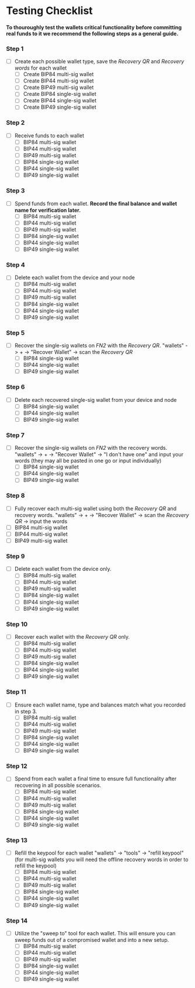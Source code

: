 # Testing Checklist

#### To thouroughly test the wallets critical functionality before committing real funds to it we recommend the following steps as a general guide.

### Step 1

- [ ] Create each possible wallet type, save the *Recovery QR* and *Recovery words* for each wallet
  - [ ] Create BIP84 multi-sig wallet
  - [ ] Create BIP44 multi-sig wallet
  - [ ] Create BIP49 multi-sig wallet
  - [ ] Create BIP84 single-sig wallet
  - [ ] Create BIP44 single-sig wallet
  - [ ] Create BIP49 single-sig wallet
  
### Step 2
  
- [ ] Receive funds to each wallet
  - [ ] BIP84 multi-sig wallet
  - [ ] BIP44 multi-sig wallet
  - [ ] BIP49 multi-sig wallet
  - [ ] BIP84 single-sig wallet
  - [ ] BIP44 single-sig wallet
  - [ ] BIP49 single-sig wallet
  
### Step 3

- [ ] Spend funds from each wallet. **Record the final balance and wallet name for verification later.**
  - [ ] BIP84 multi-sig wallet
  - [ ] BIP44 multi-sig wallet
  - [ ] BIP49 multi-sig wallet
  - [ ] BIP84 single-sig wallet
  - [ ] BIP44 single-sig wallet
  - [ ] BIP49 single-sig wallet
  
### Step 4
  
- [ ] Delete each wallet from the device and your node
  - [ ] BIP84 multi-sig wallet
  - [ ] BIP44 multi-sig wallet
  - [ ] BIP49 multi-sig wallet
  - [ ] BIP84 single-sig wallet
  - [ ] BIP44 single-sig wallet
  - [ ] BIP49 single-sig wallet
  
### Step 5

- [ ] Recover the single-sig wallets on *FN2* with the *Recovery QR*.
    "wallets" -> + -> "Recover Wallet" -> scan the *Recovery QR*
  - [ ] BIP84 single-sig wallet
  - [ ] BIP44 single-sig wallet
  - [ ] BIP49 single-sig wallet
  
### Step 6
  
- [ ] Delete each recovered single-sig wallet from your device and node 
  - [ ] BIP84 single-sig wallet
  - [ ] BIP44 single-sig wallet
  - [ ] BIP49 single-sig wallet
  
### Step 7

- [ ] Recover the single-sig wallets on *FN2* with the recovery words.
    "wallets" -> + -> "Recover Wallet" -> "I don't have one" and input your words (they may all be pasted in one go or input individually)
  - [ ] BIP84 single-sig wallet
  - [ ] BIP44 single-sig wallet
  - [ ] BIP49 single-sig wallet
  
### Step 8
  
  - [ ] Fully recover each multi-sig wallet using both the *Recovery QR* and recovery words.
    "wallets" -> + -> "Recover Wallet" -> scan the *Recovery QR* -> input the words
  - [ ] BIP84 multi-sig wallet
  - [ ] BIP44 multi-sig wallet
  - [ ] BIP49 multi-sig wallet
  
### Step 9
  
- [ ] Delete each wallet from the device only.
  - [ ] BIP84 multi-sig wallet
  - [ ] BIP44 multi-sig wallet
  - [ ] BIP49 multi-sig wallet
  - [ ] BIP84 single-sig wallet
  - [ ] BIP44 single-sig wallet
  - [ ] BIP49 single-sig wallet
  
### Step 10
    
- [ ] Recover each wallet with the *Recovery QR* only.
  - [ ] BIP84 multi-sig wallet
  - [ ] BIP44 multi-sig wallet
  - [ ] BIP49 multi-sig wallet
  - [ ] BIP84 single-sig wallet
  - [ ] BIP44 single-sig wallet
  - [ ] BIP49 single-sig wallet
  
### Step 11

- [ ] Ensure each wallet name, type and balances match what you recorded in step 3.
  - [ ] BIP84 multi-sig wallet
  - [ ] BIP44 multi-sig wallet
  - [ ] BIP49 multi-sig wallet
  - [ ] BIP84 single-sig wallet
  - [ ] BIP44 single-sig wallet
  - [ ] BIP49 single-sig wallet
  
### Step 12

- [ ] Spend from each wallet a final time to ensure full functionality after recovering in all possible scenarios.
  - [ ] BIP84 multi-sig wallet
  - [ ] BIP44 multi-sig wallet
  - [ ] BIP49 multi-sig wallet
  - [ ] BIP84 single-sig wallet
  - [ ] BIP44 single-sig wallet
  - [ ] BIP49 single-sig wallet
  
### Step 13

  - [ ] Refill the keypool for each wallet
  "wallets" -> "tools" -> "refill keypool" (for multi-sig wallets you will need the offline recovery words in order to refill the keypool)
    - [ ] BIP84 multi-sig wallet
    - [ ] BIP44 multi-sig wallet
    - [ ] BIP49 multi-sig wallet
    - [ ] BIP84 single-sig wallet
    - [ ] BIP44 single-sig wallet
    - [ ] BIP49 single-sig wallet
    
### Step 14

- [ ] Utilize the "sweep to" tool for each wallet. This will ensure you can sweep funds out of a compromised wallet and into a new setup.
  - [ ] BIP84 multi-sig wallet
  - [ ] BIP44 multi-sig wallet
  - [ ] BIP49 multi-sig wallet
  - [ ] BIP84 single-sig wallet
  - [ ] BIP44 single-sig wallet
  - [ ] BIP49 single-sig wallet
